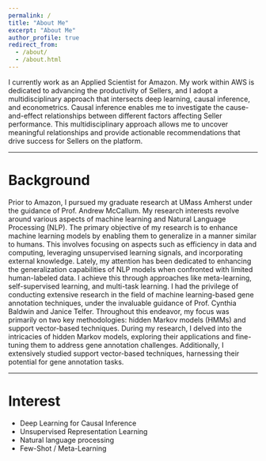 ```yaml
---
permalink: /
title: "About Me"
excerpt: "About Me"
author_profile: true
redirect_from: 
  - /about/
  - /about.html
---
```



I currently work as an Applied Scientist for Amazon. My work within AWS is dedicated to
advancing the productivity of Sellers, and I adopt a multidisciplinary approach that
intersects deep learning, causal inference, and econometrics. Causal
inference enables me to investigate the cause-and-effect relationships between different
factors affecting Seller performance. This multidisciplinary approach allows me to
uncover meaningful relationships and provide actionable recommendations that drive
success for Sellers on the platform.

---
# Background

Prior to Amazon, I pursued my graduate research at UMass Amherst under the guidance
of Prof. Andrew McCallum. My research interests revolve around various aspects of
machine learning and Natural Language Processing (NLP). The primary objective of my
research is to enhance machine learning models by enabling them to generalize in a
manner similar to humans. This involves focusing on aspects such as efficiency in data
and computing, leveraging unsupervised learning signals, and incorporating external
knowledge. Lately, my attention has been dedicated to enhancing the generalization
capabilities of NLP models when confronted with limited human-labeled data. I achieve
this through approaches like meta-learning, self-supervised learning, and multi-task
learning. I had the privilege of conducting extensive research in the field of machine
learning-based gene annotation techniques, under the invaluable guidance of Prof.
Cynthia Baldwin and Janice Telfer. Throughout this endeavor, my focus was primarily on
two key methodologies: hidden Markov models (HMMs) and support vector-based
techniques. During my research, I delved into the intricacies of hidden Markov models,
exploring their applications and fine-tuning them to address gene annotation challenges.
Additionally, I extensively studied support vector-based techniques, harnessing their
potential for gene annotation tasks.

---

# Interest

- Deep Learning for Causal Inference<br>
- Unsupervised Representation Learning<br>
- Natural language processing<br>
- Few-Shot / Meta-Learning
